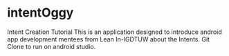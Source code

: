 # intentOggy
Intent Creation Tutorial
This is an application designed to introduce android app development mentees from Lean In-IGDTUW about the Intents. Git Clone to run on android studio.
